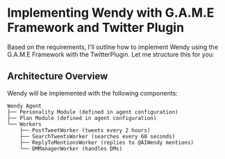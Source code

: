 # Implementing Wendy with G.A.M.E Framework and Twitter Plugin

Based on the requirements, I'll outline how to implement Wendy using the G.A.M.E Framework with the TwitterPlugin. Let me structure this for you:

## Architecture Overview

Wendy will be implemented with the following components:

```
Wendy Agent
├── Personality Module (defined in agent configuration)
├── Plan Module (defined in agent configuration)
└── Workers
    ├── PostTweetWorker (tweets every 2 hours)
    ├── SearchTweetsWorker (searches every 60 seconds)
    ├── ReplyToMentionsWorker (replies to @AIWendy mentions)
    └── DMManagerWorker (handles DMs)
```

